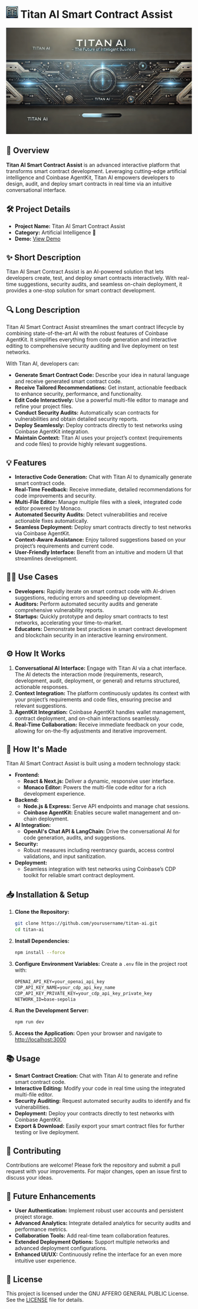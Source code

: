 # ![🤖](./frontend/public/favicon-32x32.png) Titan AI Smart Contract Assist


![Titan AI Smart Contract Assist](./frontend/public/titan-ai-hero.webp)

## 📖 Overview

**Titan AI Smart Contract Assist** is an advanced interactive platform that transforms smart contract development. Leveraging cutting-edge artificial intelligence and Coinbase AgentKit, Titan AI empowers developers to design, audit, and deploy smart contracts in real time via an intuitive conversational interface.

## 🛠️ Project Details

- **Project Name:** Titan AI Smart Contract Assist
- **Category:** Artificial Intelligence 🤖
- **Demo:** [View Demo](#)

## ✨ Short Description

Titan AI Smart Contract Assist is an AI-powered solution that lets developers create, test, and deploy smart contracts interactively. With real-time suggestions, security audits, and seamless on-chain deployment, it provides a one-stop solution for smart contract development.

## 🔍 Long Description

Titan AI Smart Contract Assist streamlines the smart contract lifecycle by combining state-of-the-art AI with the robust features of Coinbase AgentKit. It simplifies everything from code generation and interactive editing to comprehensive security auditing and live deployment on test networks.

With Titan AI, developers can:
- **Generate Smart Contract Code:** Describe your idea in natural language and receive generated smart contract code.
- **Receive Tailored Recommendations:** Get instant, actionable feedback to enhance security, performance, and functionality.
- **Edit Code Interactively:** Use a powerful multi-file editor to manage and refine your project files.
- **Conduct Security Audits:** Automatically scan contracts for vulnerabilities and obtain detailed security reports.
- **Deploy Seamlessly:** Deploy contracts directly to test networks using Coinbase AgentKit integration.
- **Maintain Context:** Titan AI uses your project’s context (requirements and code files) to provide highly relevant suggestions.

## 💡 Features

- **Interactive Code Generation:** Chat with Titan AI to dynamically generate smart contract code.
- **Real-Time Feedback:** Receive immediate, detailed recommendations for code improvements and security.
- **Multi-File Editor:** Manage multiple files with a sleek, integrated code editor powered by Monaco.
- **Automated Security Audits:** Detect vulnerabilities and receive actionable fixes automatically.
- **Seamless Deployment:** Deploy smart contracts directly to test networks via Coinbase AgentKit.
- **Context-Aware Assistance:** Enjoy tailored suggestions based on your project’s requirements and current code.
- **User-Friendly Interface:** Benefit from an intuitive and modern UI that streamlines development.

## 👨‍💻 Use Cases

- **Developers:** Rapidly iterate on smart contract code with AI-driven suggestions, reducing errors and speeding up development.
- **Auditors:** Perform automated security audits and generate comprehensive vulnerability reports.
- **Startups:** Quickly prototype and deploy smart contracts to test networks, accelerating your time-to-market.
- **Educators:** Demonstrate best practices in smart contract development and blockchain security in an interactive learning environment.

## ⚙️ How It Works

1. **Conversational AI Interface:** Engage with Titan AI via a chat interface. The AI detects the interaction mode (requirements, research, development, audit, deployment, or general) and returns structured, actionable responses.
2. **Context Integration:** The platform continuously updates its context with your project’s requirements and code files, ensuring precise and relevant suggestions.
3. **AgentKit Integration:** Coinbase AgentKit handles wallet management, contract deployment, and on-chain interactions seamlessly.
4. **Real-Time Collaboration:** Receive immediate feedback on your code, allowing for on-the-fly adjustments and iterative improvement.

## 🔧 How It's Made

Titan AI Smart Contract Assist is built using a modern technology stack:

- **Frontend:**
  - **React & Next.js:** Deliver a dynamic, responsive user interface.
  - **Monaco Editor:** Powers the multi-file code editor for a rich development experience.
- **Backend:**
  - **Node.js & Express:** Serve API endpoints and manage chat sessions.
  - **Coinbase AgentKit:** Enables secure wallet management and on-chain deployment.
- **AI Integration:**
  - **OpenAI's Chat API & LangChain:** Drive the conversational AI for code generation, audits, and suggestions.
- **Security:**
  - Robust measures including reentrancy guards, access control validations, and input sanitization.
- **Deployment:**
  - Seamless integration with test networks using Coinbase’s CDP toolkit for reliable smart contract deployment.

## 📥 Installation & Setup

1. **Clone the Repository:**
   ```bash
   git clone https://github.com/yourusername/titan-ai.git
   cd titan-ai
   ```
2. **Install Dependencies:**
   ```bash
   npm install --force
   ```
3. **Configure Environment Variables:**
   Create a `.env` file in the project root with:
   ```env
   OPENAI_API_KEY=your_openai_api_key
   CDP_API_KEY_NAME=your_cdp_api_key_name
   CDP_API_KEY_PRIVATE_KEY=your_cdp_api_key_private_key
   NETWORK_ID=base-sepolia
   ```
4. **Run the Development Server:**
   ```bash
   npm run dev
   ```
5. **Access the Application:**
   Open your browser and navigate to [http://localhost:3000](http://localhost:3000)

## 📚 Usage

- **Smart Contract Creation:** Chat with Titan AI to generate and refine smart contract code.
- **Interactive Editing:** Modify your code in real time using the integrated multi-file editor.
- **Security Auditing:** Request automated security audits to identify and fix vulnerabilities.
- **Deployment:** Deploy your contracts directly to test networks with Coinbase AgentKit.
- **Export & Download:** Easily export your smart contract files for further testing or live deployment.

## 🤝 Contributing

Contributions are welcome! Please fork the repository and submit a pull request with your improvements. For major changes, open an issue first to discuss your ideas.

## 🚀 Future Enhancements

- **User Authentication:** Implement robust user accounts and persistent project storage.
- **Advanced Analytics:** Integrate detailed analytics for security audits and performance metrics.
- **Collaboration Tools:** Add real-time team collaboration features.
- **Extended Deployment Options:** Support multiple networks and advanced deployment configurations.
- **Enhanced UI/UX:** Continuously refine the interface for an even more intuitive user experience.

## 📄 License

This project is licensed under the GNU AFFERO GENERAL PUBLIC License. See the [LICENSE](./LICENSE) file for details.
